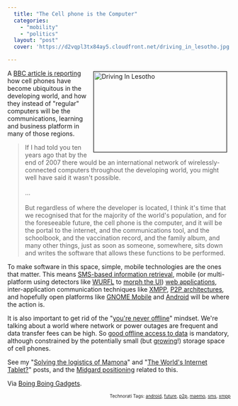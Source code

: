 ```yaml
---
  title: "The Cell phone is the Computer"
  categories: 
    - "mobility"
    - "politics"
  layout: "post"
  cover: 'https://d2vqpl3tx84ay5.cloudfront.net/driving_in_lesotho.jpg'

---
```

<img src="https://d2vqpl3tx84ay5.cloudfront.net/driving_in_lesotho.jpg" height="181" width="300" border="1" align="right" hspace="8" vspace="4" alt="Driving In Lesotho" />
A <a href="http://news.bbc.co.uk/2/hi/technology/7106998.stm">BBC article is reporting</a> how cell phones have become ubiquitous in the developing world, and how they instead of &quot;regular&quot; computers will be the communications, learning and business platform in many of those regions.
<blockquote>If I had told you ten years ago that by the end of 2007 there would be an international network of wirelessly-connected computers throughout the developing world, you might well have said it wasn't possible.
<br /><br />
...
<br /><br />
But regardless of where the developer is located, I think it's time that we recognised that for the majority of the world's population, and for the foreseeable future, the cell phone is the computer, and it will be the portal to the internet, and the communications tool, and the schoolbook, and the vaccination record, and the family album, and many other things, just as soon as someone, somewhere, sits down and writes the software that allows these functions to be performed.</blockquote>To make software in this space, simple, mobile technologies are the ones that matter. This means <a href="http://www.kannel.org/">SMS-based information retrieval</a>, mobile (or multi-platform using detectors like <a href="http://en.wikipedia.org/wiki/Wurfl">WURFL</a> to <a href="http://www.tera-wurfl.com/">morph the UI</a>) <a href="http://en.wikipedia.org/wiki/Mobile_web">web applications</a>, inter-application communication techniques like <a href="http://www.xmpp.org/">XMPP</a>, <a href="http://bergie.iki.fi/blog/first-look-at-digital-business-ecosystem/">P2P architectures</a>, and hopefully open platforms like <a href="http://www.gnome.org/mobile/">GNOME Mobile</a> and <a href="http://code.google.com/android/">Android</a> will be where the action is.

It is also important to get rid of the &quot;<a href="http://www.37signals.com/svn/posts/347-youre-not-on-a-fucking-plane-and-if-you-are-it-doesnt-matter">you're never offline</a>&quot; mindset. We're talking about a world where network or power outages are frequent and data transfer fees can be high. So <a href="http://bergie.iki.fi/blog/the_old_offline_vs-online_debate/">good offline access to data</a> is mandatory, although constrained by the potentially small (but <a href="http://www.steves-digicams.com/high-capacity_storage.html">growing</a>!) storage space of cell phones.

See my &quot;<a href="http://bergie.iki.fi/blog/solving-logistics-of-mamona/">Solving the logistics of Mamona</a>&quot; and &quot;<a href="http://bergie.iki.fi/blog/the_world-s_internet_tablet/">The World's Internet Tablet?</a>&quot; posts, and the <a href="http://bergie.iki.fi/blog/second-day-of-nonprofit-technology-conference/#c3b174674ac219dc5e997c16c099e8ea">Midgard positioning</a> related to this.

Via <a href="http://gadgets.boingboing.net/2008/01/17/africa-has-computers.html">Boing Boing Gadgets</a>.

<p style="text-align:right;font-size:10px;">Technorati Tags: <a href="http://www.technorati.com/tag/android">android</a>, <a href="http://www.technorati.com/tag/future">future</a>, <a href="http://www.technorati.com/tag/p2p">p2p</a>, <a href="http://www.technorati.com/tag/maemo">maemo</a>, <a href="http://www.technorati.com/tag/sms">sms</a>, <a href="http://www.technorati.com/tag/xmpp">xmpp</a></p>
